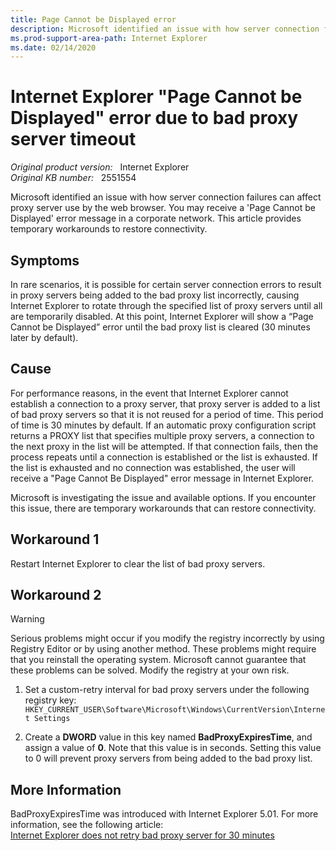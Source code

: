 ```yaml
---
title: Page Cannot be Displayed error
description: Microsoft identified an issue with how server connection failures can affect proxy server use by the web browser. You may receive a 'Page Cannot be Displayed' error message in a corporate network. This article provides temporary workarounds to restore connectivity.
ms.prod-support-area-path: Internet Explorer
ms.date: 02/14/2020
---
```

# Internet Explorer "Page Cannot be Displayed" error due to bad proxy server timeout

_Original product version:_ &nbsp; Internet Explorer  
_Original KB number:_ &nbsp; 2551554

Microsoft identified an issue with how server connection failures can affect proxy server use by the web browser. You may receive a 'Page Cannot be Displayed' error message in a corporate network. This article provides temporary workarounds to restore connectivity.

## Symptoms

In rare scenarios, it is possible for certain server connection errors to result in proxy servers being added to the bad proxy list incorrectly, causing Internet Explorer to rotate through the specified list of proxy servers until all are temporarily disabled. At this point, Internet Explorer will show a “Page Cannot be Displayed” error until the bad proxy list is cleared (30 minutes later by default).

## Cause

For performance reasons, in the event that Internet Explorer cannot establish a connection to a proxy server, that proxy server is added to a list of bad proxy servers so that it is not reused for a period of time. This period of time is 30 minutes by default. If an automatic proxy configuration script returns a PROXY list that specifies multiple proxy servers, a connection to the next proxy in the list will be attempted. If that connection fails, then the process repeats until a connection is established or the list is exhausted. If the list is exhausted and no connection was established, the user will receive a "Page Cannot Be Displayed" error message in Internet Explorer.

Microsoft is investigating the issue and available options. If you encounter this issue, there are temporary workarounds that can restore connectivity.

## Workaround 1

Restart Internet Explorer to clear the list of bad proxy servers.

## Workaround 2

> [!WARNING]
> Serious problems might occur if you modify the registry incorrectly by using Registry Editor or by using another method. These problems might require that you reinstall the operating system. Microsoft cannot guarantee that these problems can be solved. Modify the registry at your own risk.

1. Set a custom-retry interval for bad proxy servers under the following registry key:  
   `HKEY_CURRENT_USER\Software\Microsoft\Windows\CurrentVersion\Internet Settings`

2. Create a **DWORD** value in this key named **BadProxyExpiresTime**, and assign a value of **0**. Note that this value is in seconds. Setting this value to 0 will prevent proxy servers from being added to the bad proxy list.

## More Information

BadProxyExpiresTime was introduced with Internet Explorer 5.01. For more information, see the following article:  
[Internet Explorer does not retry bad proxy server for 30 minutes](https://support.microsoft.com/help/320507)
